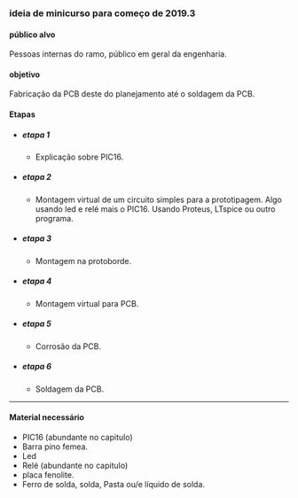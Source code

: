 ### ideia de minicurso para começo de 2019.3

#### público alvo
  Pessoas internas do ramo, público em geral da engenharia.

#### objetivo
  Fabricação  da PCB deste do planejamento até o soldagem  da PCB.

#### Etapas

* ##### etapa 1
  * Explicação sobre PIC16.

* ##### etapa 2
  * Montagem virtual de um circuito simples para a prototipagem. Algo usando led e relé mais o PIC16. Usando Proteus, LTspice ou outro programa.

* ##### etapa 3
  * Montagem na protoborde.

* ##### etapa 4
  * Montagem virtual para PCB.

* ##### etapa 5
  * Corrosão da PCB.

* ##### etapa 6
  * Soldagem da PCB.

<hr>

#### Material necessário
* PIC16 (abundante no capitulo)
* Barra pino femea.
* Led
* Relé (abundante no capitulo)
* placa fenolite.
* Ferro de solda, solda, Pasta ou/e líquido de solda.
